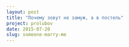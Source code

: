 ```yaml
---
layout: post
title: "Почему зовут не замуж, а в постель"
project: prolubov
date: 2015-07-20
slug: someone-marry-me
---
```

